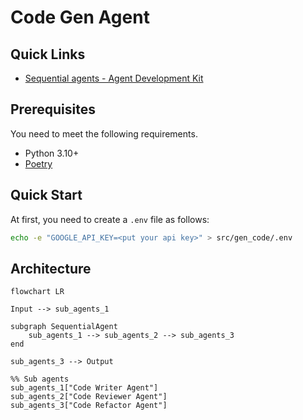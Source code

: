 # Code Gen Agent

## Quick Links

- [Sequential agents - Agent Development Kit](https://google.github.io/adk-docs/agents/workflow-agents/sequential-agents/)

## Prerequisites

You need to meet the following requirements.

- Python 3.10+
- [Poetry](https://python-poetry.org/)

## Quick Start

At first, you need to create a `.env` file as follows:

```bash
echo -e "GOOGLE_API_KEY=<put your api key>" > src/gen_code/.env
```

## Architecture

```mermaid
flowchart LR

Input --> sub_agents_1

subgraph SequentialAgent
    sub_agents_1 --> sub_agents_2 --> sub_agents_3
end

sub_agents_3 --> Output

%% Sub agents
sub_agents_1["Code Writer Agent"]
sub_agents_2["Code Reviewer Agent"]
sub_agents_3["Code Refactor Agent"]
```
